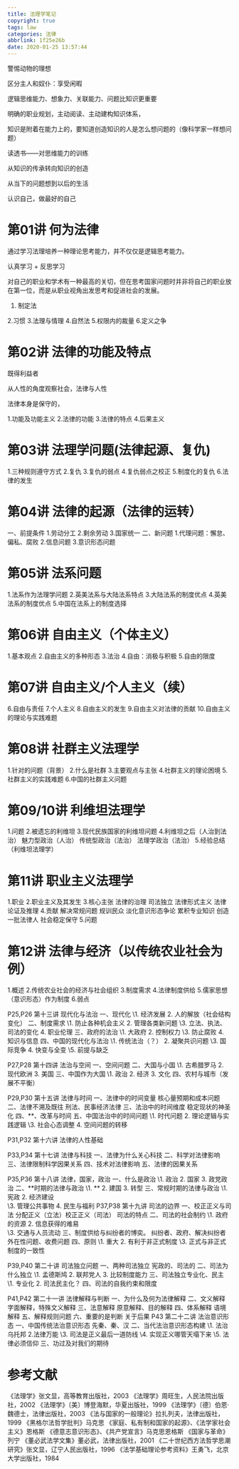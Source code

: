 ```yaml
---
title: 法理学笔记
copyright: true
tags: law
categories: 法律
abbrlink: 1f25e26b
date: 2020-01-25 13:57:44
---
```


警惕动物的理想

区分主人和奴仆：享受闲暇

逻辑思维能力、想象力、关联能力、问题比知识更重要

明确的职业规划，主动阅读、主动建构知识体系，

知识是附着在能力上的，要知道创造知识的人是怎么想问题的（像科学家一样想问题）

读透书——对思维能力的训练

从知识的传承转向知识的创造

从当下的问题想到以后的生活

认识自己，做最好的自己



# 第01讲 何为法律

通过学习法理培养一种理论思考能力，并不仅仅是逻辑思考能力。

认真学习 + 反思学习

对自己的职业和学术有一种最高的关切，但在思考国家问题时并非将自己的职业放在第一位，而是从职业视角出发思考和促进社会的发展。

1. 制定法

2.习惯
3.法理与情理
4.自然法
5.权限内的裁量
6.定义之争

#  第02讲 法律的功能及特点

既得利益者

从人性的角度观察社会，法律与人性

法律本身是保守的，

1.功能及功能主义
2.法律的功能
3.法律的特点
4.后果主义 

# 第03讲 法理学问题(法律起源、复仇)
1.三种规则遵守方式
2.复仇 
3.复仇的弱点
4.复仇弱点之校正
5.制度化的复仇
6.法律的发生

# 第04讲 法律的起源（法律的运转）
一、前提条件
1.劳动分工
2.剩余劳动
3.国家统一
二、新问题
1.代理问题：懈怠、偏私、腐败
2.信息问题
3.意识形态问题

# 第05讲 法系问题
1.法系作为法理学问题
2.英美法系与大陆法系特点
3.大陆法系的制度优点
4.英美法系的制度优点
5.中国在法系上的制度选择

# 第06讲 自由主义（个体主义）
1.基本观点
2.自由主义的多种形态
3.法治
4.自由：消极与积极
5.自由的限度

# 第07讲 自由主义/个人主义（续）
6.自由与责任
7.个人主义
8.自由主义的发生
9.自由主义对法律的贡献
10.自由主义的理论与实践难题

# 第08讲 社群主义法理学
1.针对的问题（背景）
2.什么是社群
3.主要观点与主张
4.社群主义的理论困境
5.社群主义的实践难题
6.中国的社群主义问题

# 第09/10讲 利维坦法理学
1.问题
2.被遗忘的利维坦
3.现代民族国家的利维坦问题
4.利维坦之后（人治到法治）
魅力型政治（人治）
传统型政治（法治）
法理学政治（法治）
5.经验总结（利维坦法理学） 

# 第11讲 职业主义法理学
1.职业
2.职业主义及其发生
3.核心主张
法律的治理
司法独立 
法律形式主义
法律论证及推理 
4.贡献
解决常规问题
规训民众
淡化意识形态争论
累积专业知识
创造一批法律人
社会稳定保守
5.问题

# 第12讲 法律与经济（以传统农业社会为例）
1.概述
2.传统农业社会的经济与社会组织
3.制度需求
4.法律制度供给
5.儒家思想（意识形态）作为制度
6.弱点



P25,P26 第十三讲 现代化与法治
一、现代化
\1. 经济发展  2. 人的解放（社会结构变化）
二、制度需求
\1. 防止各种机会主义  2. 管理各类新问题
\3. 立法、执法、司法的变化  4. 职业伦理
三、政府的法治
\1. 大政府  2. 控制权力 
\3. 防止腐败  4. 知识与信息
四、中国的现代化与法治
\1. 传统法治（？） 2. 凝聚共识问题
\3. 国际竞争  4. 快变与全变
\5. 前提与缺乏

P27,P28 第十四讲 法治与空间
一、空间问题
二、大国与小国
\1. 古希腊罗马  2. 现代欧洲  3. 美国
三、中国作为大国
\1. 政治  2. 经济  3. 文化
四、农村与城市（发展不平衡）

P29,P30 第十五讲 法律与时间
一、法律中的时间变量
       核心量预期和成本问题
二、法律不溯及既往
       刑法、民事经济法律
三、法治中的时间维度
       稳定现状的神圣化
四、**、改革与时间
五、中国法治中的时间问题
\1. 时代问题  2. 理论逻辑与实践逻辑
\3. 社会心态调整  4. 空间问题的转移

P31,P32 第十六讲 法律的人性基础



P33,P34 第十七讲 法律与科技
一、法律为什么关心科技
二、科学对法律影响
三、法律限制科学因果关系
四、技术对法律影响
五、法律的因果关系

P35,P36 第十八讲 法律，国家，政治
一、什么是政治
\1. 政治  2. 国家  3. 政党政治
二、**时期的法律与政治
\1. **  2. 建国  3. 转型
三、常规时期的法律与政治
\1. 宪政  2. 经济建设  
    \3. 管理公共事物  4. 民生与福利
P37,P38 第十九讲 司法的边界
一、校正正义与司法
       分配正义（立法）校正正义（司法）
       司法的特点
二、司法的社会制约
\1. 政府的资源  2. 信息获得的难易  
\3. 交通与人员流动
三、制度供给与纠纷者的博奕。
       纠纷者、政府、解决纠纷者
       外在性问题、收费问题
四、原则
\1. 重大  2. 有利于非正式制度
\3. 正式与非正式制度的一致性

P39,P40 第二十讲 司法独立问题
一、两种司法独立
       宪政的、司法的
二、司法为什么独立
\1. 孟德斯鸠  2. 联邦党人  3. 比较制度能力
三、司法独立专业化、民主
\1. 专业化  2. 司法民主化？
四、司法的自我约束和限度

P41,P42 第二十一讲 法律解释与判断
一、为什么及何为法律解释
二、文义解释
       字面解释，特殊文义解释
三、法意解释
       原意解释、目的解释
四、体系解释
       语境解释
五、解释规则问题
六、重要的是判断
       关于后果
P43 第二十二讲 法治意识形态
一、中国传统法治意识形态
       先秦、秦、汉
二、当代法治意识形态构建
\1. 法治乌托邦  2.法律万能
\3. 司法是正义最后一道防线
\4. 实现正义哪管天塌下来
\5. 法律必须信仰
三、功过及对我们的期待



# 参考文献
《法理学》张文显，高等教育出版社，2003
《法理学》周旺生，人民法院出版社，2002
《法理学》〔美〕博登海默，华夏出版社，1999
《法理学》〔德〕伯恩·魏德士，法律出版社，2003
《法与国家的一般理论》拉扎列夫，法律出版社，1999
《黑格尔法哲学批判》马克思
《家庭、私有制和国家的起源》、《法学家社会主义》恩格斯
《德意志意识形态》、《共产党宣言》马克思恩格斯
《国家与革命》列宁
《董必武法学文集》董必武，法律出版社，2001
《二十世纪西方法哲学思潮研究》张文显，辽宁人民出版社，1996
《法学基础理论参考资料》王勇飞，北京大学出版社，1984